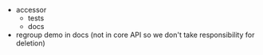 - accessor
    - tests
    - docs
- regroup demo in docs (not in core API so we don't take responsibility for deletion)

